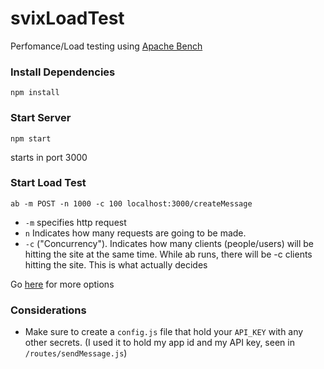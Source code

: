 # svixLoadTest

Perfomance/Load testing using [Apache Bench](http://httpd.apache.org/docs/2.4/programs/ab.html)

### Install Dependencies
`npm install`

### Start Server
`npm start`

starts in port 3000

### Start Load Test
`ab -m POST -n 1000 -c 100 localhost:3000/createMessage`

* `-m` specifies http request
* `n` Indicates how many requests are going to be made.
* `-c` ("Concurrency"). Indicates how many clients (people/users) will be hitting the site at the same time. While ab runs, there will be -c clients hitting the site. This is what actually decides 

Go [here](http://httpd.apache.org/docs/2.4/programs/ab.html) for more options

### Considerations
* Make sure to create a `config.js` file that hold your `API_KEY` with any other secrets. (I used it to hold my app id and my API key, seen in `/routes/sendMessage.js`)
